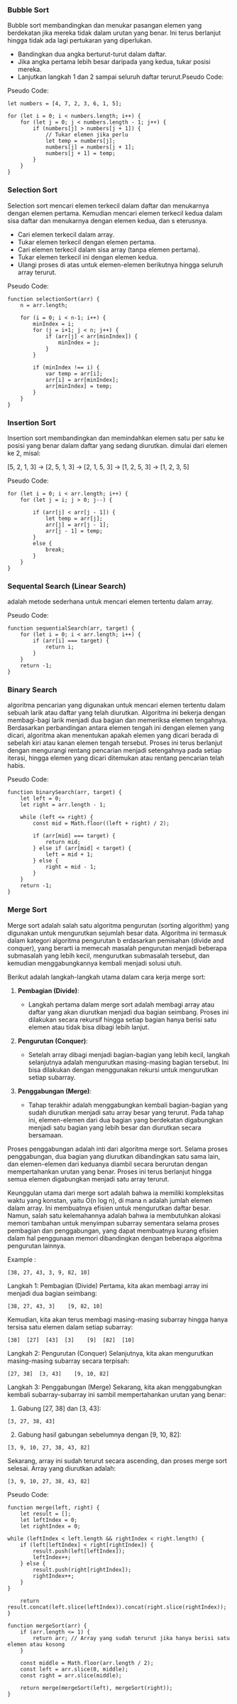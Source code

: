 ### Bubble Sort

Bubble sort membandingkan dan menukar pasangan elemen yang berdekatan jika mereka tidak dalam
urutan yang benar. Ini terus berlanjut hingga tidak ada lagi pertukaran yang diperlukan.

- Bandingkan dua angka berturut-turut dalam daftar.
- Jika angka pertama lebih besar daripada yang kedua, tukar posisi mereka.
- Lanjutkan langkah 1 dan 2 sampai seluruh daftar terurut.Pseudo Code: 

Pseudo Code:

    let numbers = [4, 7, 2, 3, 6, 1, 5];

    for (let i = 0; i < numbers.length; i++) {
        for (let j = 0; j < numbers.length - 1; j++) {
            if (numbers[j] > numbers[j + 1]) {
                // Tukar elemen jika perlu
                let temp = numbers[j];
                numbers[j] = numbers[j + 1];
                numbers[j + 1] = temp;
            }
        }
    }

### Selection Sort

Selection sort mencari elemen terkecil dalam daftar dan menukarnya dengan elemen pertama. 
Kemudian mencari elemen terkecil kedua dalam sisa daftar dan menukarnya dengan elemen kedua, dan s
eterusnya.

- Cari elemen terkecil dalam array.
- Tukar elemen terkecil dengan elemen pertama.
- Cari elemen terkecil dalam sisa array (tanpa elemen pertama).
- Tukar elemen terkecil ini dengan elemen kedua.
- Ulangi proses di atas untuk elemen-elemen berikutnya hingga seluruh array 
  terurut.

Pseudo Code:

    function selectionSort(arr) {
        n = arr.length;

        for (i = 0; i < n-1; i++) {
            minIndex = i;
            for (j = i+1; j < n; j++) {
                if (arr[j] < arr[minIndex]) {
                    minIndex = j;
                }
            }
        
            if (minIndex !== i) {
                var temp = arr[i];
                arr[i] = arr[minIndex];
                arr[minIndex] = temp;
            }
        }
    }

### Insertion Sort

Insertion sort membandingkan dan memindahkan elemen satu per satu ke posisi yang benar
dalam daftar yang sedang diurutkan. dimulai dari elemen ke 2, misal:

[5, 2, 1, 3] -> [2, 5, 1, 3] -> [2, 1, 5, 3] -> [1, 2, 5, 3] -> [1, 2, 3, 5]

Pseudo Code:

    for (let i = 0; i < arr.length; i++) {
        for (let j = i; j > 0; j--) {
            
            if (arr[j] < arr[j - 1]) {
                let temp = arr[j];
                arr[j] = arr[j - 1];
                arr[j - 1] = temp;
            } 
            else {
                break; 
            }
        }
    }


### Sequental Search (Linear Search)

adalah metode sederhana untuk mencari elemen tertentu dalam array.

Pseudo Code:

    function sequentialSearch(arr, target) {
        for (let i = 0; i < arr.length; i++) {
            if (arr[i] === target) {
                return i; 
            }
        }
        return -1; 
    }

### Binary Search

 algoritma pencarian yang digunakan untuk mencari elemen tertentu 
 dalam sebuah larik atau daftar yang telah diurutkan. Algoritma ini 
 bekerja dengan membagi-bagi larik menjadi dua bagian dan memeriksa 
 elemen tengahnya. Berdasarkan perbandingan antara elemen tengah ini 
 dengan elemen yang dicari, algoritma akan menentukan apakah elemen 
 yang dicari berada di sebelah kiri atau kanan elemen tengah tersebut. 
 Proses ini terus berlanjut dengan mengurangi rentang pencarian 
 menjadi setengahnya pada setiap iterasi, hingga elemen yang dicari 
 ditemukan atau rentang pencarian telah habis.

Pseudo Code:

    function binarySearch(arr, target) {
        let left = 0;
        let right = arr.length - 1;

        while (left <= right) {
            const mid = Math.floor((left + right) / 2);

            if (arr[mid] === target) {
                return mid; 
            } else if (arr[mid] < target) {
                left = mid + 1; 
            } else {
                right = mid - 1;
            }
        }
        return -1; 
    }

### Merge Sort 

Merge sort adalah salah satu algoritma pengurutan (sorting algorithm) yang digunakan untuk 
mengurutkan sejumlah besar data. Algoritma ini termasuk dalam kategori algoritma pengurutan b
erdasarkan pemisahan (divide and conquer), yang berarti ia memecah masalah pengurutan menjadi 
beberapa submasalah yang lebih kecil, mengurutkan submasalah tersebut, dan kemudian 
menggabungkannya kembali menjadi solusi utuh.

Berikut adalah langkah-langkah utama dalam cara kerja merge sort:

1. **Pembagian (Divide)**:
   - Langkah pertama dalam merge sort adalah membagi array atau daftar yang akan 
   diurutkan menjadi dua bagian seimbang. Proses ini dilakukan secara rekursif hingga 
   setiap bagian hanya berisi satu elemen atau tidak bisa dibagi lebih lanjut.

2. **Pengurutan (Conquer)**:
   - Setelah array dibagi menjadi bagian-bagian yang lebih kecil, langkah selanjutnya 
   adalah mengurutkan masing-masing bagian tersebut. Ini bisa dilakukan dengan menggunakan 
   rekursi untuk mengurutkan setiap subarray.

3. **Penggabungan (Merge)**:
   - Tahap terakhir adalah menggabungkan kembali bagian-bagian yang sudah diurutkan 
   menjadi satu array besar yang terurut. Pada tahap ini, elemen-elemen dari dua bagian 
   yang berdekatan digabungkan menjadi satu bagian yang lebih besar dan diurutkan 
   secara bersamaan.

Proses penggabungan adalah inti dari algoritma merge sort. Selama proses 
penggabungan, dua bagian yang diurutkan dibandingkan satu sama lain, dan elemen-elemen 
dari keduanya diambil secara berurutan dengan mempertahankan urutan yang benar. Proses ini 
terus berlanjut hingga semua elemen digabungkan menjadi satu array terurut.

Keunggulan utama dari merge sort adalah bahwa ia memiliki kompleksitas waktu 
yang konstan, yaitu O(n log n), di mana n adalah jumlah elemen dalam array. 
Ini membuatnya efisien untuk mengurutkan daftar besar. Namun, salah satu kelemahannya 
adalah bahwa ia membutuhkan alokasi memori tambahan untuk menyimpan subarray sementara 
selama proses pembagian dan penggabungan, yang dapat membuatnya kurang efisien dalam hal 
penggunaan memori dibandingkan dengan beberapa algoritma pengurutan lainnya.

Example :

```
[38, 27, 43, 3, 9, 82, 10]
```

Langkah 1: Pembagian (Divide)
Pertama, kita akan membagi array ini menjadi dua bagian seimbang:

```
[38, 27, 43, 3]    [9, 82, 10]
```

Kemudian, kita akan terus membagi masing-masing subarray hingga hanya tersisa satu elemen dalam setiap subarray:

```
[38]  [27]  [43]  [3]    [9]  [82]  [10]
```

Langkah 2: Pengurutan (Conquer)
Selanjutnya, kita akan mengurutkan masing-masing subarray secara terpisah:

```
[27, 38]  [3, 43]    [9, 10, 82]
```

Langkah 3: Penggabungan (Merge)
Sekarang, kita akan menggabungkan kembali subarray-subarray ini sambil mempertahankan urutan yang benar:

1. Gabung [27, 38] dan [3, 43]:
```
[3, 27, 38, 43]
```

2. Gabung hasil gabungan sebelumnya dengan [9, 10, 82]:
```
[3, 9, 10, 27, 38, 43, 82]
```

Sekarang, array ini sudah terurut secara ascending, dan proses merge sort selesai. Array yang diurutkan adalah:

```
[3, 9, 10, 27, 38, 43, 82]
```

Pseudo Code: 
    
    
    function merge(left, right) {
        let result = [];
        let leftIndex = 0;
        let rightIndex = 0;

    while (leftIndex < left.length && rightIndex < right.length) {
        if (left[leftIndex] < right[rightIndex]) {
            result.push(left[leftIndex]);
            leftIndex++;
        } else {
            result.push(right[rightIndex]);
            rightIndex++;
        }
    }

        return result.concat(left.slice(leftIndex)).concat(right.slice(rightIndex));
    }

    function mergeSort(arr) {
        if (arr.length <= 1) {
            return arr; // Array yang sudah terurut jika hanya berisi satu elemen atau kosong
        }

        const middle = Math.floor(arr.length / 2);
        const left = arr.slice(0, middle);
        const right = arr.slice(middle);

        return merge(mergeSort(left), mergeSort(right));
    }
